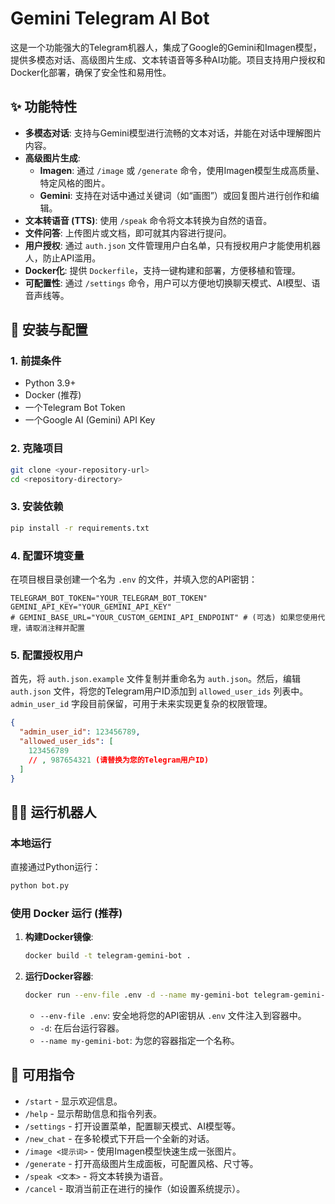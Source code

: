 # Gemini Telegram AI Bot

这是一个功能强大的Telegram机器人，集成了Google的Gemini和Imagen模型，提供多模态对话、高级图片生成、文本转语音等多种AI功能。项目支持用户授权和Docker化部署，确保了安全性和易用性。

## ✨ 功能特性

- **多模态对话**: 支持与Gemini模型进行流畅的文本对话，并能在对话中理解图片内容。
- **高级图片生成**:
    - **Imagen**: 通过 `/image` 或 `/generate` 命令，使用Imagen模型生成高质量、特定风格的图片。
    - **Gemini**: 支持在对话中通过关键词（如“画图”）或回复图片进行创作和编辑。
- **文本转语音 (TTS)**: 使用 `/speak` 命令将文本转换为自然的语音。
- **文件问答**: 上传图片或文档，即可就其内容进行提问。
- **用户授权**: 通过 `auth.json` 文件管理用户白名单，只有授权用户才能使用机器人，防止API滥用。
- **Docker化**: 提供 `Dockerfile`，支持一键构建和部署，方便移植和管理。
- **可配置性**: 通过 `/settings` 命令，用户可以方便地切换聊天模式、AI模型、语音声线等。

## 🚀 安装与配置

### 1. 前提条件

- Python 3.9+
- Docker (推荐)
- 一个Telegram Bot Token
- 一个Google AI (Gemini) API Key

### 2. 克隆项目

```bash
git clone <your-repository-url>
cd <repository-directory>
```

### 3. 安装依赖

```bash
pip install -r requirements.txt
```

### 4. 配置环境变量

在项目根目录创建一个名为 `.env` 的文件，并填入您的API密钥：

```env
TELEGRAM_BOT_TOKEN="YOUR_TELEGRAM_BOT_TOKEN"
GEMINI_API_KEY="YOUR_GEMINI_API_KEY"
# GEMINI_BASE_URL="YOUR_CUSTOM_GEMINI_API_ENDPOINT" # (可选) 如果您使用代理，请取消注释并配置
```

### 5. 配置授权用户

首先，将 `auth.json.example` 文件复制并重命名为 `auth.json`。然后，编辑 `auth.json` 文件，将您的Telegram用户ID添加到 `allowed_user_ids` 列表中。`admin_user_id` 字段目前保留，可用于未来实现更复杂的权限管理。

```json
{
  "admin_user_id": 123456789,
  "allowed_user_ids": [
    123456789
    // , 987654321 (请替换为您的Telegram用户ID)
  ]
}
```

## 🏃‍♂️ 运行机器人

### 本地运行

直接通过Python运行：

```bash
python bot.py
```

### 使用 Docker 运行 (推荐)

1.  **构建Docker镜像**:
    ```bash
    docker build -t telegram-gemini-bot .
    ```

2.  **运行Docker容器**:
    ```bash
    docker run --env-file .env -d --name my-gemini-bot telegram-gemini-bot
    ```
    - `--env-file .env`: 安全地将您的API密钥从 `.env` 文件注入到容器中。
    - `-d`: 在后台运行容器。
    - `--name my-gemini-bot`: 为您的容器指定一个名称。

## 🤖 可用指令

- `/start` - 显示欢迎信息。
- `/help` - 显示帮助信息和指令列表。
- `/settings` - 打开设置菜单，配置聊天模式、AI模型等。
- `/new_chat` - 在多轮模式下开启一个全新的对话。
- `/image <提示词>` - 使用Imagen模型快速生成一张图片。
- `/generate` - 打开高级图片生成面板，可配置风格、尺寸等。
- `/speak <文本>` - 将文本转换为语音。
- `/cancel` - 取消当前正在进行的操作（如设置系统提示）。
